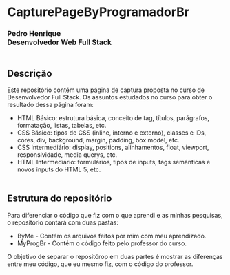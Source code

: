 # CapturePageByProgramadorBr
### Pedro Henrique <br>Desenvolvedor Web Full Stack<br><br>

## Descrição
Este repositório contém uma página de captura proposta no curso de Desenvolvedor Full Stack. Os assuntos estudados no curso para obter o resultado dessa página foram:<br>
* HTML Básico: estrutura básica, conceito de tag, títulos, parágrafos, formatação, listas, tabelas, etc.
* CSS Básico: tipos de CSS (inline, interno e externo), classes e IDs, cores, div, background, margin, padding, box model, etc.
* CSS Intermediário: display, positions, alinhamentos, float, viewport, responsividade, media querys, etc.
* HTML Intermediário: formulários, tipos de inputs, tags semânticas e novos inputs do HTML 5, etc.<br><br>


## Estrutura do repositório
Para diferenciar o código que fiz com o que aprendi e as minhas pesquisas, o repositório contará com duas pastas:
* ByMe - Contém os arquivos feitos por mim com meu aprendizado.
* MyProgBr - Contém o código feito pelo professor do curso.


O objetivo de separar o repositórop em duas partes é mostrar as diferenças entre meu código, que eu mesmo fiz, com o código do professor.
